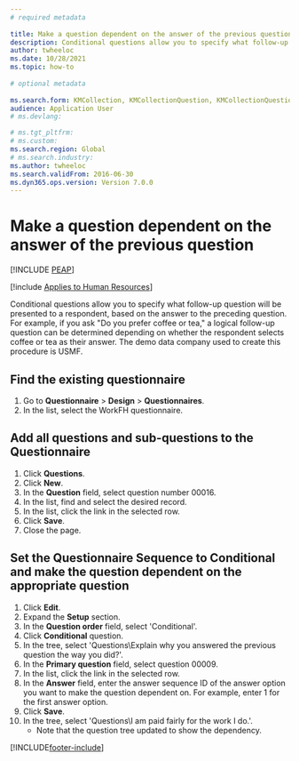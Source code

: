 ```yaml
--- 
# required metadata 
 
title: Make a question dependent on the answer of the previous question
description: Conditional questions allow you to specify what follow-up question will be presented to a respondent, based on the answer to the preceding question. 
author: twheeloc
ms.date: 10/28/2021
ms.topic: how-to 
 
# optional metadata 
 
ms.search.form: KMCollection, KMCollectionQuestion, KMCollectionQuestionTree, HcmLearningWorkspace  
audience: Application User 
# ms.devlang:  

# ms.tgt_pltfrm:  
# ms.custom:  
ms.search.region: Global
# ms.search.industry: 
ms.author: twheeloc
ms.search.validFrom: 2016-06-30 
ms.dyn365.ops.version: Version 7.0.0 
---
```

# Make a question dependent on the answer of the previous question


[!INCLUDE [PEAP](../includes/peap-1.md)]

[!include [Applies to Human Resources](../includes/applies-to-hr.md)]



Conditional questions allow you to specify what follow-up question will be presented to a respondent, based on the answer to the preceding question. For example, if you ask "Do you prefer coffee or tea," a logical follow-up question can be determined depending on whether the respondent selects coffee or tea as their answer. The demo data company used to create this procedure is USMF.


## Find the existing questionnaire
1. Go to **Questionnaire** > **Design** > **Questionnaires**.
2. In the list, select the WorkFH questionnaire.

## Add all questions and sub-questions to the Questionnaire
1. Click **Questions**.
2. Click **New**.
3. In the **Question** field, select question number 00016.
4. In the list, find and select the desired record.
5. In the list, click the link in the selected row.
6. Click **Save**.
7. Close the page.

## Set the Questionnaire Sequence to Conditional and make the question dependent on the appropriate question
1. Click **Edit**.
2. Expand the **Setup** section.
3. In the **Question order** field, select 'Conditional'.
4. Click **Conditional** question.
5. In the tree, select 'Questions\Explain why you answered the previous question the way you did?'.
6. In the **Primary question** field, select question 00009.
7. In the list, click the link in the selected row.
8. In the **Answer** field, enter the answer sequence ID of the answer option you want to make the question dependent on. For example, enter 1 for the first answer option.
9. Click **Save**.
10. In the tree, select 'Questions\I am paid fairly for the work I do.'.
    * Note that the question tree updated to show the dependency.  



[!INCLUDE[footer-include](../includes/footer-banner.md)]
